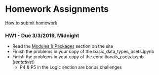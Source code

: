 # Homework Assignments

[How to submit homework](#out/intro/faq)

### HW1 - Due 3/3/2019, Midnight

* Read the [Modules & Packages](https://mottaquikarim.github.io/PYTH225/#out/topics/modules) section on the site
* Finish the problems in your copy of the basic_data_types_psets.ipynb
* Finish the problems in your copy of the conditionals_psets.ipynb (*tentative!*)
  * P4 & P5 in the Logic section are bonus challenges
